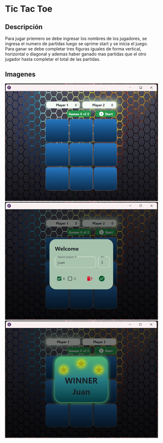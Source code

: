 # Tic Tac Toe

## Descripción

Para jugar priemero se debe ingresar los nombres de los jugadores, se ingresa el numero de partidas luego se oprime start y se inicia el juego. Para ganar se debe completar tres figuras iguales de forma vertical, horizontal o diagonal y ademas haber ganado mas partidas que el otro jugador hasta completar el total de las partidas.

## Imagenes
![imagen del programa](assets/pre1.png)
![imagen del programa](assets/pre2.png)
![imagen del programa](assets/pre3.png)
